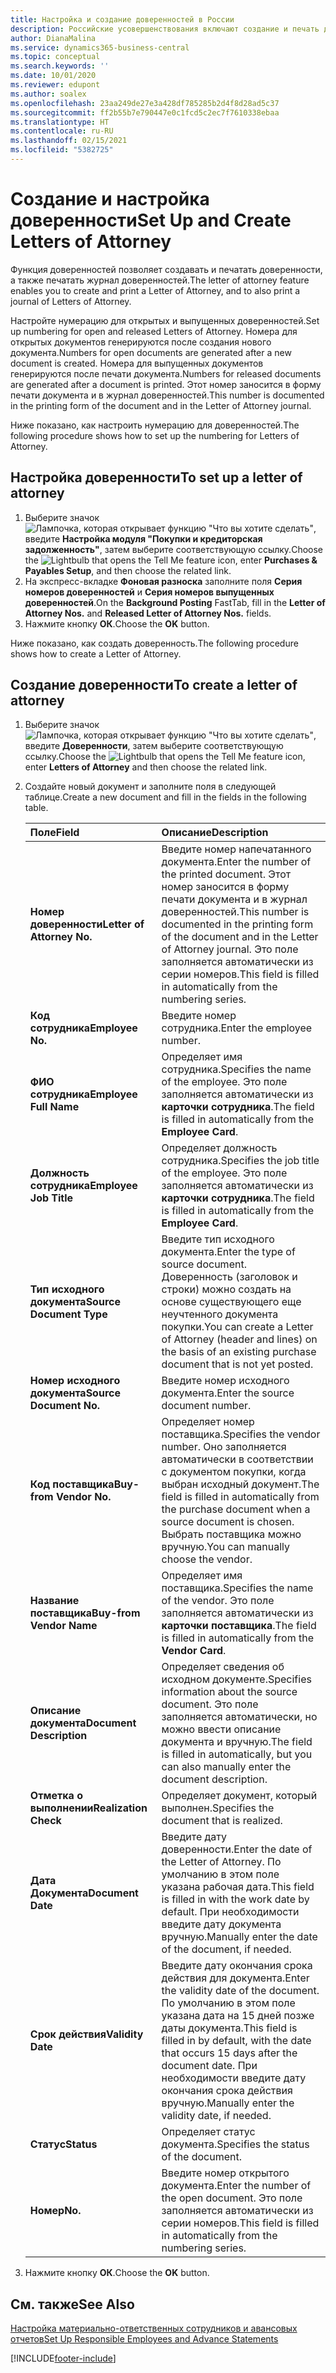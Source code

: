 ```yaml
---
title: Настройка и создание доверенностей в России
description: Российские усовершенствования включают создание и печать доверенностей.
author: DianaMalina
ms.service: dynamics365-business-central
ms.topic: conceptual
ms.search.keywords: ''
ms.date: 10/01/2020
ms.reviewer: edupont
ms.author: soalex
ms.openlocfilehash: 23aa249de27e3a428df785285b2d4f8d28ad5c37
ms.sourcegitcommit: ff2b55b7e790447e0c1fcd5c2ec7f7610338ebaa
ms.translationtype: HT
ms.contentlocale: ru-RU
ms.lasthandoff: 02/15/2021
ms.locfileid: "5382725"
---
```

# <a name="set-up-and-create-letters-of-attorney"></a><span data-ttu-id="ee4bc-103">Создание и настройка доверенности</span><span class="sxs-lookup"><span data-stu-id="ee4bc-103">Set Up and Create Letters of Attorney</span></span>

<span data-ttu-id="ee4bc-104">Функция доверенностей позволяет создавать и печатать доверенности, а также печатать журнал доверенностей.</span><span class="sxs-lookup"><span data-stu-id="ee4bc-104">The letter of attorney feature enables you to create and print a Letter of Attorney, and to also print a journal of Letters of Attorney.</span></span>  

<span data-ttu-id="ee4bc-105">Настройте нумерацию для открытых и выпущенных доверенностей.</span><span class="sxs-lookup"><span data-stu-id="ee4bc-105">Set up numbering for open and released Letters of Attorney.</span></span> <span data-ttu-id="ee4bc-106">Номера для открытых документов генерируются после создания нового документа.</span><span class="sxs-lookup"><span data-stu-id="ee4bc-106">Numbers for open documents are generated after a new document is created.</span></span> <span data-ttu-id="ee4bc-107">Номера для выпущенных документов генерируются после печати документа.</span><span class="sxs-lookup"><span data-stu-id="ee4bc-107">Numbers for released documents are generated after a document is printed.</span></span> <span data-ttu-id="ee4bc-108">Этот номер заносится в форму печати документа и в журнал доверенностей.</span><span class="sxs-lookup"><span data-stu-id="ee4bc-108">This number is documented in the printing form of the document and in the Letter of Attorney journal.</span></span>  

<span data-ttu-id="ee4bc-109">Ниже показано, как настроить нумерацию для доверенностей.</span><span class="sxs-lookup"><span data-stu-id="ee4bc-109">The following procedure shows how to set up the numbering for Letters of Attorney.</span></span>

## <a name="to-set-up-a-letter-of-attorney"></a><span data-ttu-id="ee4bc-110">Настройка доверенности</span><span class="sxs-lookup"><span data-stu-id="ee4bc-110">To set up a letter of attorney</span></span> 

1. <span data-ttu-id="ee4bc-111">Выберите значок ![Лампочка, которая открывает функцию "Что вы хотите сделать"](../../media/ui-search/search_small.png "Что вы хотите сделать"), введите **Настройка модуля "Покупки и кредиторская задолженность"**, затем выберите соответствующую ссылку.</span><span class="sxs-lookup"><span data-stu-id="ee4bc-111">Choose the ![Lightbulb that opens the Tell Me feature](../../media/ui-search/search_small.png "Tell me what you want to do") icon, enter **Purchases & Payables Setup**, and then choose the related link.</span></span>
2. <span data-ttu-id="ee4bc-112">На экспресс-вкладке **Фоновая разноска** заполните поля **Серия номеров доверенностей** и **Серия номеров выпущенных доверенностей**.</span><span class="sxs-lookup"><span data-stu-id="ee4bc-112">On the **Background Posting** FastTab, fill in the **Letter of Attorney Nos.** and **Released Letter of Attorney Nos.** fields.</span></span>
3. <span data-ttu-id="ee4bc-113">Нажмите кнопку **ОК**.</span><span class="sxs-lookup"><span data-stu-id="ee4bc-113">Choose the **OK** button.</span></span>

<span data-ttu-id="ee4bc-114">Ниже показано, как создать доверенность.</span><span class="sxs-lookup"><span data-stu-id="ee4bc-114">The following procedure shows how to create a Letter of Attorney.</span></span>

## <a name="to-create-a-letter-of-attorney"></a><span data-ttu-id="ee4bc-115">Создание доверенности</span><span class="sxs-lookup"><span data-stu-id="ee4bc-115">To create a letter of attorney</span></span> 

1. <span data-ttu-id="ee4bc-116">Выберите значок ![Лампочка, которая открывает функцию "Что вы хотите сделать"](../../media/ui-search/search_small.png "Что вы хотите сделать"), введите **Доверенности**, затем выберите соответствующую ссылку.</span><span class="sxs-lookup"><span data-stu-id="ee4bc-116">Choose the ![Lightbulb that opens the Tell Me feature](../../media/ui-search/search_small.png "Tell me what you want to do") icon, enter **Letters of Attorney** and then choose the related link.</span></span>

2. <span data-ttu-id="ee4bc-117">Создайте новый документ и заполните поля в следующей таблице.</span><span class="sxs-lookup"><span data-stu-id="ee4bc-117">Create a new document and fill in the fields in the following table.</span></span>

   | <span data-ttu-id="ee4bc-118">Поле</span><span class="sxs-lookup"><span data-stu-id="ee4bc-118">Field</span></span>                      | <span data-ttu-id="ee4bc-119">Описание</span><span class="sxs-lookup"><span data-stu-id="ee4bc-119">Description</span></span>                                                  |
   | :------------------------- | :----------------------------------------------------------- |
   | <span data-ttu-id="ee4bc-120">**Номер доверенности**</span><span class="sxs-lookup"><span data-stu-id="ee4bc-120">**Letter of Attorney No.**</span></span> | <span data-ttu-id="ee4bc-121">Введите номер напечатанного документа.</span><span class="sxs-lookup"><span data-stu-id="ee4bc-121">Enter the number of the printed document.</span></span> <span data-ttu-id="ee4bc-122">Этот номер заносится в форму печати документа и в журнал доверенностей.</span><span class="sxs-lookup"><span data-stu-id="ee4bc-122">This number is documented in the printing form of the document and in the Letter of Attorney journal.</span></span> <span data-ttu-id="ee4bc-123">Это поле заполняется автоматически из серии номеров.</span><span class="sxs-lookup"><span data-stu-id="ee4bc-123">This field is filled in automatically from the numbering series.</span></span> |
   | <span data-ttu-id="ee4bc-124">**Код сотрудника**</span><span class="sxs-lookup"><span data-stu-id="ee4bc-124">**Employee No.**</span></span>           | <span data-ttu-id="ee4bc-125">Введите номер сотрудника.</span><span class="sxs-lookup"><span data-stu-id="ee4bc-125">Enter the employee number.</span></span>                                   |
   | <span data-ttu-id="ee4bc-126">**ФИО сотрудника**</span><span class="sxs-lookup"><span data-stu-id="ee4bc-126">**Employee Full Name**</span></span>     | <span data-ttu-id="ee4bc-127">Определяет имя сотрудника.</span><span class="sxs-lookup"><span data-stu-id="ee4bc-127">Specifies the name of the employee.</span></span> <span data-ttu-id="ee4bc-128">Это поле заполняется автоматически из **карточки сотрудника**.</span><span class="sxs-lookup"><span data-stu-id="ee4bc-128">The field is filled in automatically from the **Employee Card**.</span></span> |
   | <span data-ttu-id="ee4bc-129">**Должность сотрудника**</span><span class="sxs-lookup"><span data-stu-id="ee4bc-129">**Employee Job Title**</span></span>     | <span data-ttu-id="ee4bc-130">Определяет должность сотрудника.</span><span class="sxs-lookup"><span data-stu-id="ee4bc-130">Specifies the job title of the employee.</span></span> <span data-ttu-id="ee4bc-131">Это поле заполняется автоматически из **карточки сотрудника**.</span><span class="sxs-lookup"><span data-stu-id="ee4bc-131">The field is filled in automatically from the **Employee Card**.</span></span> |
   | <span data-ttu-id="ee4bc-132">**Тип исходного документа**</span><span class="sxs-lookup"><span data-stu-id="ee4bc-132">**Source Document Type**</span></span>   | <span data-ttu-id="ee4bc-133">Введите тип исходного документа.</span><span class="sxs-lookup"><span data-stu-id="ee4bc-133">Enter the type of source document.</span></span> <span data-ttu-id="ee4bc-134">Доверенность (заголовок и строки) можно создать на основе существующего еще неучтенного документа покупки.</span><span class="sxs-lookup"><span data-stu-id="ee4bc-134">You can create a Letter of Attorney (header and lines) on the basis of an existing purchase document that is not yet posted.</span></span> |
   | <span data-ttu-id="ee4bc-135">**Номер исходного документа**</span><span class="sxs-lookup"><span data-stu-id="ee4bc-135">**Source Document No.**</span></span>    | <span data-ttu-id="ee4bc-136">Введите номер исходного документа.</span><span class="sxs-lookup"><span data-stu-id="ee4bc-136">Enter the source document number.</span></span>                            |
   | <span data-ttu-id="ee4bc-137">**Код поставщика**</span><span class="sxs-lookup"><span data-stu-id="ee4bc-137">**Buy-from Vendor No.**</span></span>    | <span data-ttu-id="ee4bc-138">Определяет номер поставщика.</span><span class="sxs-lookup"><span data-stu-id="ee4bc-138">Specifies the vendor number.</span></span> <span data-ttu-id="ee4bc-139">Оно заполняется автоматически в соответствии с документом покупки, когда выбран исходный документ.</span><span class="sxs-lookup"><span data-stu-id="ee4bc-139">The field is filled in automatically from the purchase document when a source document is chosen.</span></span> <span data-ttu-id="ee4bc-140">Выбрать поставщика можно вручную.</span><span class="sxs-lookup"><span data-stu-id="ee4bc-140">You can manually choose the vendor.</span></span> |
   | <span data-ttu-id="ee4bc-141">**Название поставщика**</span><span class="sxs-lookup"><span data-stu-id="ee4bc-141">**Buy-from Vendor Name**</span></span>   | <span data-ttu-id="ee4bc-142">Определяет имя поставщика.</span><span class="sxs-lookup"><span data-stu-id="ee4bc-142">Specifies the name of the vendor.</span></span> <span data-ttu-id="ee4bc-143">Это поле заполняется автоматически из **карточки поставщика**.</span><span class="sxs-lookup"><span data-stu-id="ee4bc-143">The field is filled in automatically from the **Vendor Card**.</span></span> |
   | <span data-ttu-id="ee4bc-144">**Описание документа**</span><span class="sxs-lookup"><span data-stu-id="ee4bc-144">**Document Description**</span></span>   | <span data-ttu-id="ee4bc-145">Определяет сведения об исходном документе.</span><span class="sxs-lookup"><span data-stu-id="ee4bc-145">Specifies information about the source document.</span></span> <span data-ttu-id="ee4bc-146">Это поле заполняется автоматически, но можно ввести описание документа и вручную.</span><span class="sxs-lookup"><span data-stu-id="ee4bc-146">The field is filled in automatically, but you can also manually enter the document description.</span></span> |
   | <span data-ttu-id="ee4bc-147">**Отметка о выполнении**</span><span class="sxs-lookup"><span data-stu-id="ee4bc-147">**Realization Check**</span></span>      | <span data-ttu-id="ee4bc-148">Определяет документ, который выполнен.</span><span class="sxs-lookup"><span data-stu-id="ee4bc-148">Specifies the document that is realized.</span></span>                     |
   | <span data-ttu-id="ee4bc-149">**Дата Документа**</span><span class="sxs-lookup"><span data-stu-id="ee4bc-149">**Document Date**</span></span>          | <span data-ttu-id="ee4bc-150">Введите дату доверенности.</span><span class="sxs-lookup"><span data-stu-id="ee4bc-150">Enter the date of the Letter of Attorney.</span></span> <span data-ttu-id="ee4bc-151">По умолчанию в этом поле указана рабочая дата.</span><span class="sxs-lookup"><span data-stu-id="ee4bc-151">This field is filled in with the work date by default.</span></span> <span data-ttu-id="ee4bc-152">При необходимости введите дату документа вручную.</span><span class="sxs-lookup"><span data-stu-id="ee4bc-152">Manually enter the date of the document, if needed.</span></span> |
   | <span data-ttu-id="ee4bc-153">**Срок действия**</span><span class="sxs-lookup"><span data-stu-id="ee4bc-153">**Validity Date**</span></span>          | <span data-ttu-id="ee4bc-154">Введите дату окончания срока действия для документа.</span><span class="sxs-lookup"><span data-stu-id="ee4bc-154">Enter the validity date of the document.</span></span> <span data-ttu-id="ee4bc-155">По умолчанию в этом поле указана дата на 15 дней позже даты документа.</span><span class="sxs-lookup"><span data-stu-id="ee4bc-155">This field is filled in by default, with the date that occurs 15 days after the document date.</span></span> <span data-ttu-id="ee4bc-156">При необходимости введите дату окончания срока действия вручную.</span><span class="sxs-lookup"><span data-stu-id="ee4bc-156">Manually enter the validity date, if needed.</span></span> |
   | <span data-ttu-id="ee4bc-157">**Статус**</span><span class="sxs-lookup"><span data-stu-id="ee4bc-157">**Status**</span></span>                 | <span data-ttu-id="ee4bc-158">Определяет статус документа.</span><span class="sxs-lookup"><span data-stu-id="ee4bc-158">Specifies the status of the document.</span></span>                        |
   | <span data-ttu-id="ee4bc-159">**Номер**</span><span class="sxs-lookup"><span data-stu-id="ee4bc-159">**No.**</span></span>                    | <span data-ttu-id="ee4bc-160">Введите номер открытого документа.</span><span class="sxs-lookup"><span data-stu-id="ee4bc-160">Enter the number of the open document.</span></span> <span data-ttu-id="ee4bc-161">Это поле заполняется автоматически из серии номеров.</span><span class="sxs-lookup"><span data-stu-id="ee4bc-161">This field is filled in automatically from the numbering series.</span></span> |

3. <span data-ttu-id="ee4bc-162">Нажмите кнопку **ОК**.</span><span class="sxs-lookup"><span data-stu-id="ee4bc-162">Choose the **OK** button.</span></span>

## <a name="see-also"></a><span data-ttu-id="ee4bc-163">См. также</span><span class="sxs-lookup"><span data-stu-id="ee4bc-163">See Also</span></span>

[<span data-ttu-id="ee4bc-164">Настройка материально-ответственных сотрудников и авансовых отчетов</span><span class="sxs-lookup"><span data-stu-id="ee4bc-164">Set Up Responsible Employees and Advance Statements</span></span>](How-to-Set-Up-Responsible-Employees-and-Advance-Statements.md)  


[!INCLUDE[footer-include](../../includes/footer-banner.md)]